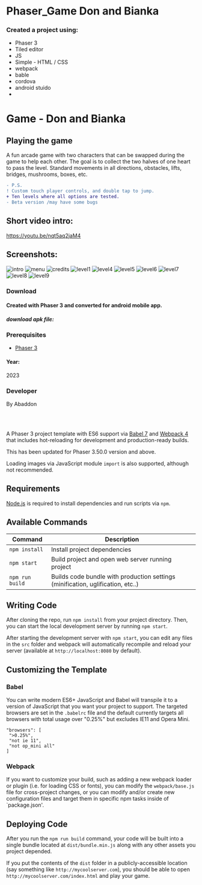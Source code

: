 # Phaser_Game Don and Bianka

### Created a project using:
+ Phaser 3
+ Tiled editor
+ JS
+ Simple - HTML / CSS
+ webpack
+ bable
+ cordova
+ android stuido
+ 

# Game - Don and Bianka
## Playing the game
A fun arcade game with two characters that can be swapped during the game to help each other.
The goal is to collect the two halves of one heart to pass the level.
Standard movements in all directions, obstacles, lifts, bridges, mushrooms, boxes, etc.
```diff
- P.S.
! Custom touch player controls, and double tap to jump.
+ Ten levels where all options are tested.
- Beta version /may have some bugs
```

## Short video intro:
https://youtu.be/nqt5aq2jaM4

## Screenshots:
![intro](https://github.com/byAbaddon/byAbaddon-Phaser_Game_DonAndBianka_for_phone/assets/51271834/bcd2dc4e-5ac8-43a4-aaae-8aff4d6db252)
![menu](https://github.com/byAbaddon/byAbaddon-Phaser_Game_DonAndBianka_for_phone/assets/51271834/8e462459-ac87-4292-97c9-644e0ad4b437)
![credits](https://github.com/byAbaddon/byAbaddon-Phaser_Game_DonAndBianka_for_phone/assets/51271834/0b598bb5-9e1f-4ec7-b6e3-fbb2993b7550)
![level1](https://github.com/byAbaddon/byAbaddon-Phaser_Game_DonAndBianka_for_phone/assets/51271834/addd1dc8-a197-4a5d-88fc-13b7fc89e611)
![level4](https://github.com/byAbaddon/byAbaddon-Phaser_Game_DonAndBianka_for_phone/assets/51271834/337a44ce-8281-46c7-a575-ba32e292462c)
![level5](https://github.com/byAbaddon/byAbaddon-Phaser_Game_DonAndBianka_for_phone/assets/51271834/22ddaf66-95d5-499a-aacb-a7eb772f655f)
![level6](https://github.com/byAbaddon/byAbaddon-Phaser_Game_DonAndBianka_for_phone/assets/51271834/d5ad73ff-0148-4bd2-a097-2b7abf2b240d)
![level7](https://github.com/byAbaddon/byAbaddon-Phaser_Game_DonAndBianka_for_phone/assets/51271834/142a0bc5-01d2-4e90-b1ba-931fe5c93fd5)
![level8](https://github.com/byAbaddon/byAbaddon-Phaser_Game_DonAndBianka_for_phone/assets/51271834/33f1e2d3-c828-48d8-99a5-c5befff872f0)
![level9](https://github.com/byAbaddon/byAbaddon-Phaser_Game_DonAndBianka_for_phone/assets/51271834/a1269d28-9104-465d-bcab-db1190f12a19)



### Download
#### Created with Phaser 3 and converted for android mobile app.
##### download apk file:



### Prerequisites
- [Phaser 3](https://phaser.io)

#### Year:
2023

### Developer
By Abaddon

<br>
<br>

A Phaser 3 project template with ES6 support via [Babel 7](https://babeljs.io/) and [Webpack 4](https://webpack.js.org/) that includes hot-reloading for development and production-ready builds.

This has been updated for Phaser 3.50.0 version and above.

Loading images via JavaScript module `import` is also supported, although not recommended.

## Requirements

[Node.js](https://nodejs.org) is required to install dependencies and run scripts via `npm`.

## Available Commands

| Command | Description |
|---------|-------------|
| `npm install` | Install project dependencies |
| `npm start` | Build project and open web server running project |
| `npm run build` | Builds code bundle with production settings (minification, uglification, etc..) |

## Writing Code

After cloning the repo, run `npm install` from your project directory. Then, you can start the local development server by running `npm start`.

After starting the development server with `npm start`, you can edit any files in the `src` folder and webpack will automatically recompile and reload your server (available at `http://localhost:8080` by default).

## Customizing the Template

### Babel

You can write modern ES6+ JavaScript and Babel will transpile it to a version of JavaScript that you want your project to support. The targeted browsers are set in the `.babelrc` file and the default currently targets all browsers with total usage over "0.25%" but excludes IE11 and Opera Mini.

 ```
"browsers": [
  ">0.25%",
  "not ie 11",
  "not op_mini all"
]
 ```

### Webpack

If you want to customize your build, such as adding a new webpack loader or plugin (i.e. for loading CSS or fonts), you can modify the `webpack/base.js` file for cross-project changes, or you can modify and/or create new configuration files and target them in specific npm tasks inside of `package.json'.

## Deploying Code

After you run the `npm run build` command, your code will be built into a single bundle located at `dist/bundle.min.js` along with any other assets you project depended. 

If you put the contents of the `dist` folder in a publicly-accessible location (say something like `http://mycoolserver.com`), you should be able to open `http://mycoolserver.com/index.html` and play your game.

